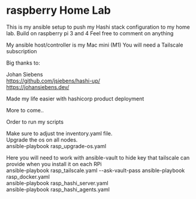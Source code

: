 # raspberry Home Lab

This is my ansible setup to push my Hashi stack configuration to my home lab. Build on raspberry pi 3 and 4
Feel free to comment on anything

My ansible host/controller is my Mac mini (M1)
You will need a Tailscale subscription

Big thanks to:

Johan Siebens  
https://github.com/jsiebens/hashi-up/  
https://johansiebens.dev/  

Made my life easier with hashicorp product deployment  

More to come..


Order to run my scripts

Make sure to adjust tne inventory.yaml file.  
Upgrade the os on all nodes.  
ansible-playbook rasp_upgrade-os.yaml  

Here you will need to work with ansible-vault to hide key that tailscale can provide when you install it on each RPi  
ansible-playbook rasp_tailscale.yaml --ask-vault-pass 
ansible-playbook rasp_docker.yaml  
ansible-playbook rasp_hashi_server.yaml  
ansible-playbook rasp_hashi_agents.yaml  

